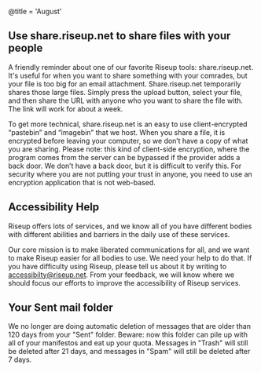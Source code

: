 @title = 'August'

Use share.riseup.net to share files with your people
----------------------------------------------------------

A friendly reminder about one of our favorite Riseup tools:
share.riseup.net. It's useful for when you want to share something with
your comrades, but your file is too big for an email attachment.
Share.riseup.net temporarily shares those large files. Simply press the
upload button, select your file, and then share the URL with anyone who
you want to share the file with. The link will work for about a week. 

To get more technical, share.riseup.net is an easy to use
client-encrypted “pastebin” and “imagebin” that we host. When you share
a file, it is encrypted before leaving your computer, so we don’t have a
copy of what you are sharing. Please note: this kind of client-side
encryption, where the program comes from the server can be bypassed if
the provider adds a back door. We don’t have a back door, but it is
difficult to verify this. For security where you are not putting your
trust in anyone, you need to use an encryption application that is not
web-based.


Accessibility Help
----------------------------------------------------------

Riseup offers lots of services, and we know all of you have different
bodies with different abilities and barriers in the daily use of these
services. 

Our core mission is to make liberated communications for all, and we
want to make Riseup easier for all bodies to use. We need your help to
do that. If you have difficulty using Riseup, please tell us about it by
writing to accessibilty@riseup.net. From your feedback, we will know
where we should focus our efforts to improve the accessibility of Riseup
services.


Your Sent mail folder
----------------------------------------------------------

We no longer are doing automatic deletion of messages that are older
than 120 days from your "Sent" folder. Beware: now this folder can pile
up with all of your manifestos and eat up your quota. Messages in
"Trash" will still be deleted after 21 days, and messages in "Spam" will
still be deleted after 7 days. 
